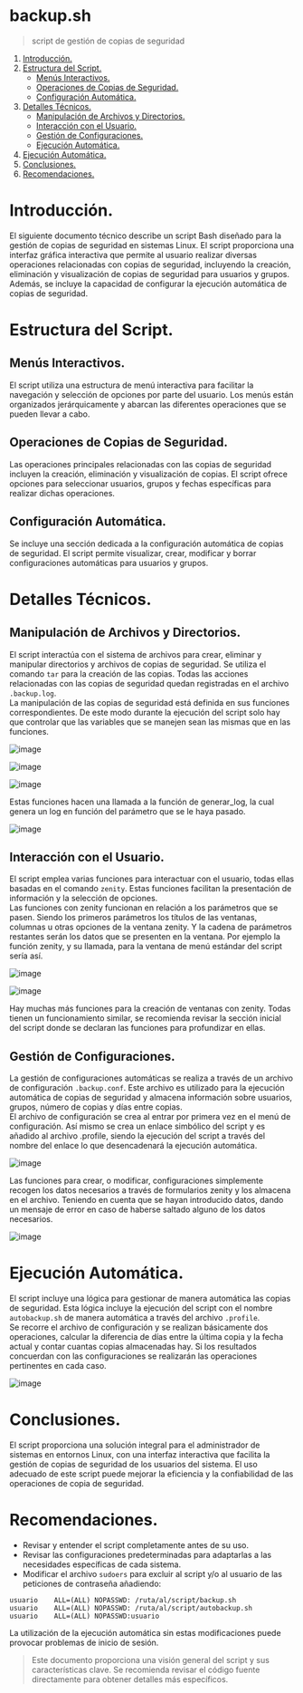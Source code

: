 # backup.sh
 > script de gestión de copias de seguridad

 1. [Introducción.](#introducción)
 2. [Estructura del Script.](#estructura-del-script)
    * [Menús Interactivos.](#menús-interactivos)
    * [Operaciones de Copias de Seguridad.](#operaciones-de-copias-de-seguridad)
    * [Configuración Automática.](#configuración-automática)
3. [Detalles Técnicos.](#detalles-técnicos)
    * [Manipulación de Archivos y Directorios.](#manipulación-de-archivos-y-directorios)
    * [Interacción con el Usuario.](#interacción-con-el-usuario)
    * [Gestión de Configuraciones.](#gestión-de-configuraciones)
    * [Ejecución Automática.](#ejecución-automática)
4. [Ejecución Automática.](#ejecución-automática)
5. [Conclusiones.](#conclusiones)
6. [Recomendaciones.](#recomendaciones)

# Introducción.

El siguiente documento técnico describe un script Bash diseñado para la gestión de copias de seguridad en sistemas Linux. El script proporciona una interfaz gráfica interactiva que permite al usuario realizar diversas operaciones relacionadas con copias de seguridad, incluyendo la creación, eliminación y visualización de copias de seguridad para usuarios y grupos. Además, se incluye la capacidad de configurar la ejecución automática de copias de seguridad.

# Estructura del Script.

## Menús Interactivos.

El script utiliza una estructura de menú interactiva para facilitar la navegación y selección de opciones por parte del usuario. Los menús están organizados jerárquicamente y abarcan las diferentes operaciones que se pueden llevar a cabo.

## Operaciones de Copias de Seguridad.

Las operaciones principales relacionadas con las copias de seguridad incluyen la creación, eliminación y visualización de copias. El script ofrece opciones para seleccionar usuarios, grupos y fechas específicas para realizar dichas operaciones.

## Configuración Automática.

Se incluye una sección dedicada a la configuración automática de copias de seguridad. El script permite visualizar, crear, modificar y borrar configuraciones automáticas para usuarios y grupos.

# Detalles Técnicos.

## Manipulación de Archivos y Directorios.

El script interactúa con el sistema de archivos para crear, eliminar y manipular directorios y archivos de copias de seguridad. Se utiliza el comando `tar` para la creación de las copias. Todas las acciones relacionadas con las copias de seguridad quedan registradas en el archivo `.backup.log`.  
La manipulación de las copias de seguridad está definida en sus funciones correspondientes. De este modo durante la ejecución del script solo hay que controlar que las variables que se manejen sean las mismas que en las funciones.

![image](https://github.com/abelgc84/backup.sh/assets/146434908/1de33dfc-ad17-4cc6-b4ad-fa8465136581)

![image](https://github.com/abelgc84/backup.sh/assets/146434908/24a8b047-6053-4697-9f27-f427b1de559b)

![image](https://github.com/abelgc84/backup.sh/assets/146434908/89e7b2c4-8c7a-4353-a9da-a99b6efea51a)

Estas funciones hacen una llamada a la función de generar_log, la cual genera un log en función del parámetro que se le haya pasado.

![image](https://github.com/abelgc84/backup.sh/assets/146434908/6486d4ae-2853-444b-953e-fa065f786f93)

## Interacción con el Usuario.

El script emplea varias funciones para interactuar con el usuario, todas ellas basadas en el comando `zenity`. Estas funciones facilitan la presentación de información y la selección de opciones.  
Las funciones con zenity funcionan en relación a los parámetros que se pasen. Siendo los primeros parámetros los títulos de las ventanas, columnas u otras opciones de la ventana zenity. Y la cadena de parámetros restantes serán los datos que se presenten en la ventana. Por ejemplo la función zenity, y su llamada, para la ventana de menú estándar del script sería así.

![image](https://github.com/abelgc84/backup.sh/assets/146434908/aed99975-a9d6-4a9f-abb8-10529b5561fa)

![image](https://github.com/abelgc84/backup.sh/assets/146434908/d830d19e-55ad-4281-8ca7-bb7ec6155634)

Hay muchas más funciones para la creación de ventanas con zenity. Todas tienen un funcionamiento similar, se recomienda revisar la sección inicial del script donde se declaran las funciones para profundizar en ellas.

## Gestión de Configuraciones.

La gestión de configuraciones automáticas se realiza a través de un archivo de configuración `.backup.conf`. Este archivo es utilizado para la ejecución automática de copias de seguridad y almacena información sobre usuarios, grupos, número de copias y días entre copias.  
El archivo de configuración se crea al entrar por primera vez en el menú de configuración. Así mismo se crea un enlace simbólico del script y es añadido al archivo .profile, siendo la ejecución del script a través del nombre del enlace lo que desencadenará la ejecución automática.

![image](https://github.com/abelgc84/backup.sh/assets/146434908/6c70a532-3f5d-4eca-8667-419200b876ab)

Las funciones para crear, o modificar, configuraciones simplemente recogen los datos necesarios a través de formularios zenity y los almacena en el archivo. Teniendo en cuenta que se hayan introducido datos, dando un mensaje de error en caso de haberse saltado alguno de los datos necesarios.

![image](https://github.com/abelgc84/backup.sh/assets/146434908/63356e36-5239-4169-936c-397441e8b39b)

# Ejecución Automática.

El script incluye una lógica para gestionar de manera automática las copias de seguridad. Esta lógica incluye la ejecución del script con el nombre `autobackup.sh` de manera automática a través del archivo `.profile`.  
Se recorre el archivo de configuración y se realizan básicamente dos operaciones, calcular la diferencia de días entre la última copia y la fecha actual y contar cuantas copias almacenadas hay. Si los resultados concuerdan con las configuraciones se realizarán las operaciones pertinentes en cada caso.

![image](https://github.com/abelgc84/backup.sh/assets/146434908/bf857e1c-e37b-4870-b2ce-ff7cd251f65c)


# Conclusiones.

El script proporciona una solución integral para el administrador de sistemas en entornos Linux, con una interfaz interactiva que facilita la gestión de copias de seguridad de los usuarios del sistema. El uso adecuado de este script puede mejorar la eficiencia y la confiabilidad de las operaciones de copia de seguridad.

# Recomendaciones.

* Revisar y entender el script completamente antes de su uso.
* Revisar las configuraciones predeterminadas para adaptarlas a las necesidades específicas de cada sistema.
* Modificar el archivo `sudoers` para excluir al script y/o al usuario de las peticiones de contraseña añadiendo:
```
usuario    ALL=(ALL) NOPASSWD: /ruta/al/script/backup.sh
usuario    ALL=(ALL) NOPASSWD: /ruta/al/script/autobackup.sh
usuario    ALL=(ALL) NOPASSWD:usuario
```
La utilización de la ejecución automática sin estas modificaciones puede provocar problemas de inicio de sesión.

> Este documento proporciona una visión general del script y sus características clave. Se recomienda revisar el código fuente directamente para obtener detalles más específicos.
